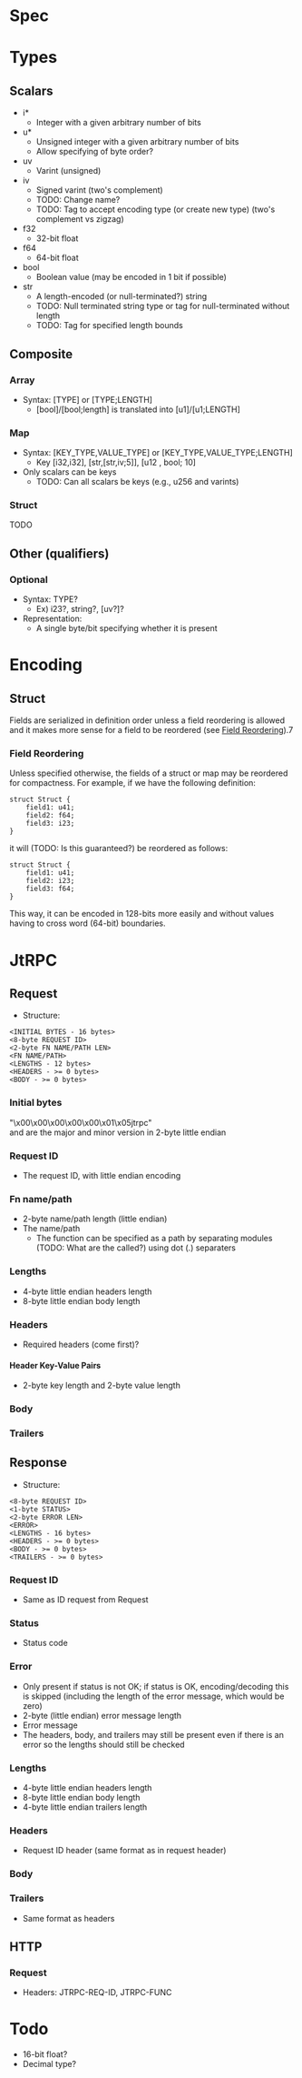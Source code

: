 # Spec

# Types
## Scalars
- i*
	- Integer with a given arbitrary number of bits
- u*
	- Unsigned integer with a given arbitrary number of bits
	- Allow specifying of byte order?
- uv
	- Varint (unsigned)
- iv
	- Signed varint (two's complement)
	- TODO: Change name?
	- TODO: Tag to accept encoding type (or create new type) (two's complement vs zigzag)
- f32
	- 32-bit float
- f64
	- 64-bit float
- bool
	- Boolean value (may be encoded in 1 bit if possible)
- str
	- A length-encoded (or null-terminated?) string
	- TODO: Null terminated string type or tag for null-terminated without length
	- TODO: Tag for specified length bounds

## Composite
### Array
- Syntax: [TYPE] or [TYPE;LENGTH]
	- [bool]/[bool;length] is translated into [u1]/[u1;LENGTH]

### Map
- Syntax: [KEY_TYPE,VALUE_TYPE] or [KEY_TYPE,VALUE_TYPE;LENGTH]
	- Key [i32,i32], [str,[str,iv;5]], [u12 , bool; 10]
- Only scalars can be keys
	- TODO: Can all scalars be keys (e.g., u256 and varints)
	
### Struct
TODO
	
## Other (qualifiers)
### Optional
- Syntax: TYPE?
	- Ex) i23?, string?, [uv?]?
- Representation:
	- A single byte/bit specifying whether it is present

# Encoding

## Struct
Fields are serialized in definition order unless a field reordering is allowed and it makes more sense for a field to be reordered (see [Field Reordering](#Field-Reordering)).7

### Field Reordering
Unless specified otherwise, the fields of a struct or map may be reordered for compactness. For example, if we have the following definition:
```
struct Struct {
	field1: u41;
	field2: f64;
	field3: i23;
}
```
it will (TODO: Is this guaranteed?) be reordered as follows:
```
struct Struct {
	field1: u41;
	field2: i23;
	field3: f64;
}
```
This way, it can be encoded in 128-bits more easily and without values having to cross word (64-bit) boundaries.

# JtRPC

## Request
- Structure:
```
<INITIAL BYTES - 16 bytes>
<8-byte REQUEST ID>
<2-byte FN NAME/PATH LEN>
<FN NAME/PATH>
<LENGTHS - 12 bytes>
<HEADERS - >= 0 bytes>
<BODY - >= 0 bytes>
```

### Initial bytes
"\x00\x00\x00\x00\x00\x01\x05jtrpc<MAJOR VERSION><MINOR VERSION>"   
<MAJOR VERSION> and <MINOR VERSION> are the major and minor version in 2-byte little endian

### Request ID
- The request ID, with little endian encoding

### Fn name/path
- 2-byte name/path length (little endian)
- The name/path
    - The function can be specified as a path by separating modules (TODO: What are the called?) using dot (.) separaters

### Lengths
- 4-byte little endian headers length
- 8-byte little endian body length

### Headers
- Required headers (come first)?

#### Header Key-Value Pairs
- 2-byte key length and 2-byte value length

### Body

### Trailers

## Response
- Structure:
```
<8-byte REQUEST ID>
<1-byte STATUS>
<2-byte ERROR LEN>
<ERROR>
<LENGTHS - 16 bytes>
<HEADERS - >= 0 bytes>
<BODY - >= 0 bytes>
<TRAILERS - >= 0 bytes>
```

### Request ID
- Same as ID request from Request

### Status
- Status code

### Error
- Only present if status is not OK; if status is OK, encoding/decoding this is skipped (including the length of the error message, which would be zero)
- 2-byte (little endian) error message length
- Error message
- The headers, body, and trailers may still be present even if there is an error so the lengths should still be checked

### Lengths
- 4-byte little endian headers length
- 8-byte little endian body length
- 4-byte little endian trailers length

### Headers
- Request ID header (same format as in request header)

### Body

### Trailers
- Same format as headers

## HTTP

### Request
- Headers: JTRPC-REQ-ID, JTRPC-FUNC
	
# Todo
- 16-bit float?
- Decimal type?
